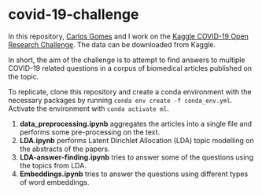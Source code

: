 # covid-19-challenge

In this repository, [Carlos Gomes](https://github.com/CarlosGomes98) and I work on the [Kaggle COVID-19 Open Research Challenge](https://www.kaggle.com/allen-institute-for-ai/CORD-19-research-challenge). The data can be downloaded from Kaggle.

In short, the aim of the challenge is to attempt to find answers to multiple COVID-19 related questions in a corpus of biomedical articles published on the topic.

To replicate, clone this repository and create a conda environment with the necessary packages by running ```conda env create -f conda_env.yml```. Activate the environment with ```conda activate ml```.

1) **data_preprocessing.ipynb** aggregates the articles into a single file and performs some pre-processing on the text.
2) **LDA.ipynb** performs Latent Dirichlet Allocation (LDA) topic modelling on the abstracts of the papers.
3) **LDA-answer-finding.ipynb** tries to answer some of the questions using the topics from LDA.
4) **Embeddings.ipynb** tries to answer the questions using different types of word embeddings.
